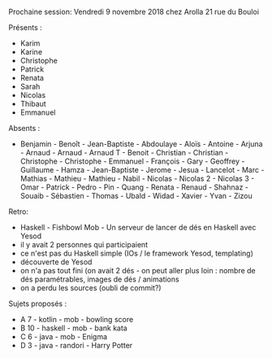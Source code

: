 Prochaine session: Vendredi 9 novembre 2018 chez Arolla 21 rue du Bouloi

Présents :
- Karim
- Karine
- Christophe
- Patrick
- Renata
- Sarah
- Nicolas
- Thibaut
- Emmanuel

Absents :
- Benjamin - Benoît - Jean-Baptiste - Abdoulaye - Aloïs - Antoine - Arjuna - Arnaud - Arnaud - Arnaud T - Benoit - Christian - Christian - Christophe - Christophe - Emmanuel - François - Gary - Geoffrey - Guillaume - Hamza - Jean-Baptiste - Jerome - Jesua - Lancelot - Marc - Mathias - Mathieu - Mathieu - Nabil - Nicolas - Nicolas 2 - Nicolas 3 - Omar - Patrick - Pedro - Pin - Quang - Renata - Renaud - Shahnaz - Souaib - Sébastien - Thomas - Ubald - Widad - Xavier - Yvan - Zizou


Retro:
- Haskell - Fishbowl Mob - Un serveur de lancer de dés en Haskell avec Yesod
- il y avait 2 personnes qui participaient
- ce n'est pas du Haskell simple (IOs / le framework Yesod, templating)
- découverte de Yesod
- on n'a pas tout fini (on avait 2 dés - on peut aller plus loin : nombre de dés paramétrables, images de dés / animations 
- on a perdu les sources (oubli de commit?) 

Sujets proposés :
- A 7 - kotlin - mob - bowling score 
- B 10 - haskell - mob - bank kata 
- C 6 - java - mob - Enigma 
- D 3 - java - randori - Harry Potter




